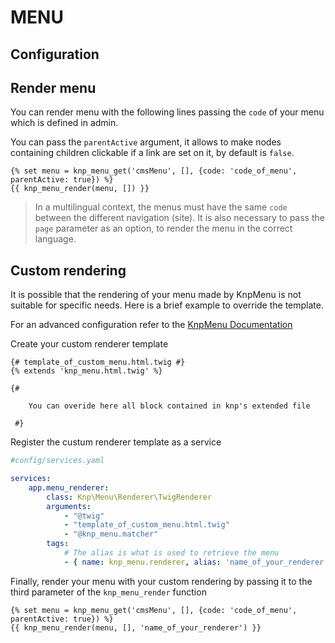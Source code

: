 # MENU

## Configuration



## Render menu

You can render menu with the following lines passing the `code` of your menu which is defined in admin.

You can pass the `parentActive` argument, it allows to make nodes containing children clickable if a link are set on it, by default is `false`.

```twig
{% set menu = knp_menu_get('cmsMenu', [], {code: 'code_of_menu', parentActive: true}) %}
{{ knp_menu_render(menu, []) }}
```

> In a multilingual context, the menus must have the same `code` between the different navigation (site). It is also necessary to pass the `page` parameter as an option, to render the menu in the correct language.

## Custom rendering 

It is possible that the rendering of your menu made by KnpMenu is not suitable for specific needs. Here is a brief example to override the template.

For an advanced configuration refer to the [KnpMenu Documentation](https://symfony.com/doc/master/bundles/KnpMenuBundle/custom_renderer.html)

Create your custom renderer template

```twig
{# template_of_custom_menu.html.twig #}
{% extends 'knp_menu.html.twig' %}

{#

	You can overide here all block contained in knp's extended file

 #}
```

Register the custum renderer template as a service


```yaml
#config/services.yaml

services:
    app.menu_renderer:
        class: Knp\Menu\Renderer\TwigRenderer
        arguments:
            - "@twig"
            - "template_of_custom_menu.html.twig"
            - "@knp_menu.matcher"
        tags:
            # The alias is what is used to retrieve the menu
            - { name: knp_menu.renderer, alias: 'name_of_your_renderer' }
```

Finally, render your menu with your custom rendering by passing it to the third parameter of the `knp_menu_render` function

```twig
{% set menu = knp_menu_get('cmsMenu', [], {code: 'code_of_menu', parentActive: true}) %}
{{ knp_menu_render(menu, [], 'name_of_your_renderer') }}
```
